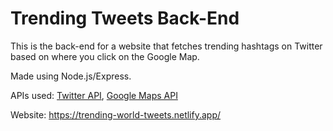 # Trending Tweets Back-End

This is the back-end for a website that fetches trending hashtags on Twitter based on where you click on the Google Map.

Made using Node.js/Express.

APIs used: [Twitter API](https://developer.twitter.com/en/docs/twitter-api), [Google Maps API](https://developers.google.com/maps/documentation/javascript/overview)

Website: https://trending-world-tweets.netlify.app/
